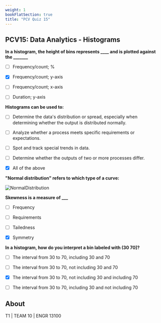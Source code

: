 ```yaml
---
weight: 1
bookFlatSection: true
title: "PCV Quiz 15"
---
```


## PCV15: Data Analytics - Histograms

**In a histogram, the height of bins represents ____ and is plotted against the _______**

- [ ] Frequency/count; %

- [x] Frequency/count; y-axis

- [ ] Frequency/count; x-axis

- [ ] Duration; y-axis

**Histograms can be used to:**

- [ ] Determine the data's distribution or spread, especially when determining whether the output is distributed normally.

- [ ] Analyze whether a process meets specific requirements or expectations.

- [ ] Spot and track special trends in data.

- [ ] Determine whether the outputs of two or more processes differ.

- [x] All of the above

**"Normal distribution" refers to which type of a curve:**

 ![NormalDistribution](https://github.com/Yejia995/t1.shizuku.host/raw/main/content.en/docs/Quiz/Pre-Class%20Videos/NormalDistribution.png)

**Skewness is a measure of ___**
	
- [ ] Frequency

- [ ] Requirements

- [ ] Tailedness

- [x] Symmetry

**In a histogram, how do you interpret a bin labeled with (30 70]?**

- [ ] The interval from 30 to 70, including 30 and 70

- [ ] The interval from 30 to 70, not including 30 and 70

- [x] The interval from 30 to 70, not including 30 and including 70

- [ ] The interval from 30 to 70, including 30 and not including 70 


## About

T1 | TEAM 10 | ENGR 13100